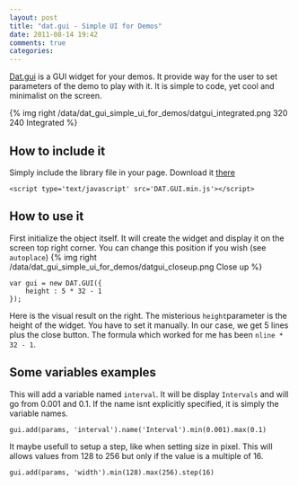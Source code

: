 ```yaml
---
layout: post
title: "dat.gui - Simple UI for Demos"
date: 2011-08-14 19:42
comments: true
categories: 
---
```


[Dat.gui](http://code.google.com/p/dat-gui/)
is a GUI widget for your demos. It provide way for the user to set parameters of the
demo to play with it. It is simple to code, yet cool and minimalist on the screen.

{% img right /data/dat_gui_simple_ui_for_demos/datgui_integrated.png 320 240 Integrated %}

## How to include it

Simply include the library file in your page. Download it [there](http://code.google.com/p/dat-gui)

    <script type='text/javascript' src='DAT.GUI.min.js'></script>

## How to use it

First initialize the object itself. It will create the widget and display it on the
screen top right corner. You can change this position if you wish (see ```autoplace```)
{% img right /data/dat_gui_simple_ui_for_demos/datgui_closeup.png Close up %}

    var gui = new DAT.GUI({
        height : 5 * 32 - 1
    });

Here is the visual result on the right.
The misterious ```height```parameter is the height of the widget. You have to set it manually.
In our case, we get 5 lines plus the close button.
The formula which worked for me has been ```nline * 32 - 1```.

## Some variables examples

This will add a variable named ```interval```. It will be display ```Intervals```
and will go from 0.001 and 0.1. If the name isnt explicitly specified, it is simply
the variable names.

    gui.add(params, 'interval').name('Interval').min(0.001).max(0.1)

It maybe usefull to setup a step, like when setting size in pixel. This will allows values
from 128 to 256 but only if the value is a multiple of 16.

    gui.add(params, 'width').min(128).max(256).step(16)

